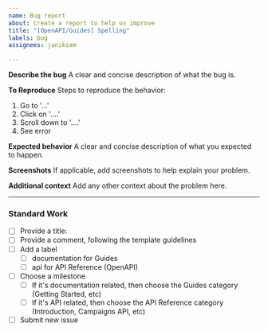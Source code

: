 ```yaml
---
name: Bug report
about: Create a report to help us improve
title: "[OpenAPI/Guides] Spelling"
labels: bug
assignees: janiksam

---
```


**Describe the bug**
A clear and concise description of what the bug is.

**To Reproduce**
Steps to reproduce the behavior:
1. Go to '...'
2. Click on '....'
3. Scroll down to '....'
4. See error

**Expected behavior**
A clear and concise description of what you expected to happen.

**Screenshots**
If applicable, add screenshots to help explain your problem.

**Additional context**
Add any other context about the problem here.

---
### Standard Work
- [ ] Provide a title:
- [ ] Provide a comment, following the template guidelines
- [ ] Add a label
    - [ ] documentation for Guides
    - [ ] api for API Reference (OpenAPI)
- [ ] Choose a milestone
    - [ ]  If it's documentation related, then choose the Guides category (Getting Started, etc)
    - [ ]  If it's API related, then choose the API Reference category (Introduction, Campaigns API, etc)
- [ ] Submit new issue
